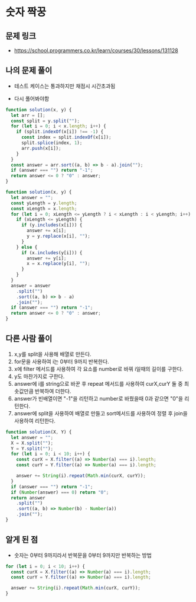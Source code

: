 # 숫자 짝꿍

## 문제 링크

- https://school.programmers.co.kr/learn/courses/30/lessons/131128

## 나의 문제 풀이

- 테스트 케이스는 통과하지만 채점시 시간초과됨

- 다시 풀어봐야함

```js
function solution(x, y) {
  let arr = [];
  const split = y.split("");
  for (let i = 0; i < x.length; i++) {
    if (split.indexOf(x[i]) !== -1) {
      const index = split.indexOf(x[i]);
      split.splice(index, 1);
      arr.push(x[i]);
    }
  }
  const answer = arr.sort((a, b) => b - a).join("");
  if (answer === "") return "-1";
  return answer <= 0 ? "0" : answer;
}
```

```js
function solution(x, y) {
  let answer = "";
  const yLength = y.length;
  const xLength = x.length;
  for (let i = 0; xLength <= yLength ? i < xLength : i < yLength; i++) {
    if (xLength <= yLength) {
      if (y.includes(x[i])) {
        answer += x[i];
        y = y.replace(x[i], "");
      }
    } else {
      if (x.includes(y[i])) {
        answer += y[i];
        x = x.replace(y[i], "");
      }
    }
  }
  answer = answer
    .split("")
    .sort((a, b) => b - a)
    .join("");
  if (answer === "") return "-1";
  return answer <= 0 ? "0" : answer;
}
```

## 다른 사람 풀이

1. x,y를 split을 사용해 배열로 만든다.
2. for문을 사용하여 i는 0부터 9까지 반복한다.
3. x에 filter 메서드를 사용하여 각 요소를 number로 바꿔 i일때의 길이를 구한다.
4. y도 마찬가지로 구한다.
5. answer에 i를 string으로 바꾼 후 repeat 메서드를 사용하여 curX,curY 둘 중 최솟값만큼 반복하여 더한다.
6. answer가 빈배열이면 "-1"을 리턴하고 number로 바꿨을때 0과 같으면 "0"을 리턴한다.
7. answer에 split을 사용하여 배열로 만들고 sort메서드를 사용하여 정렬 후 join을 사용하여 리턴한다.

```js
function solution(X, Y) {
  let answer = "";
  X = X.split("");
  Y = Y.split("");
  for (let i = 0; i < 10; i++) {
    const curX = X.filter((a) => Number(a) === i).length;
    const curY = Y.filter((a) => Number(a) === i).length;

    answer += String(i).repeat(Math.min(curX, curY));
  }
  if (answer === "") return "-1";
  if (Number(answer) === 0) return "0";
  return answer
    .split("")
    .sort((a, b) => Number(b) - Number(a))
    .join("");
}
```

## 알게 된 점

- 숫자는 0부터 9까지라서 반복문을 0부터 9까지만 반복하는 방법

```js
for (let i = 0; i < 10; i++) {
  const curX = X.filter((a) => Number(a) === i).length;
  const curY = Y.filter((a) => Number(a) === i).length;

  answer += String(i).repeat(Math.min(curX, curY));
}
```
